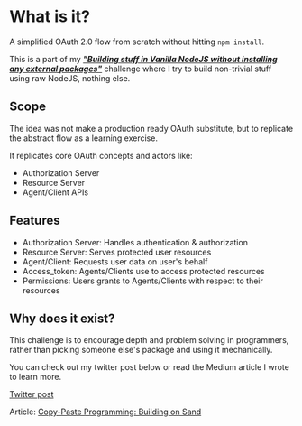# What is it?

A simplified OAuth 2.0 flow from scratch without hitting `npm install`.

This is a part of my [_**"Building stuff in Vanilla NodeJS without installing any external packages"**_](https://x.com/sahil_singh37/status/1759523537402868217?s=20) challenge where I try to build non-trivial stuff using raw NodeJS, nothing else.

## Scope

The idea was not make a production ready OAuth substitute, but to replicate the abstract flow as a learning exercise.

It replicates core OAuth concepts and actors like:

- Authorization Server
- Resource Server
- Agent/Client APIs

## Features

- Authorization Server: Handles authentication & authorization
- Resource Server: Serves protected user resources
- Agent/Client: Requests user data on user's behalf
- Access_token: Agents/Clients use to access protected resources
- Permissions: Users grants to Agents/Clients with respect to their resources

## Why does it exist?

This challenge is to encourage depth and problem solving in programmers, rather than picking someone else's package and using it mechanically.

You can check out my twitter post below or read the Medium article I wrote to learn more.

[Twitter post](https://x.com/sahil_singh37/status/1759523537402868217?s=20)

Article: [Copy-Paste Programming: Building on Sand](https://medium.com/@sahil.work10/copy-paste-programming-building-on-sand-5722f4b71bc6)
